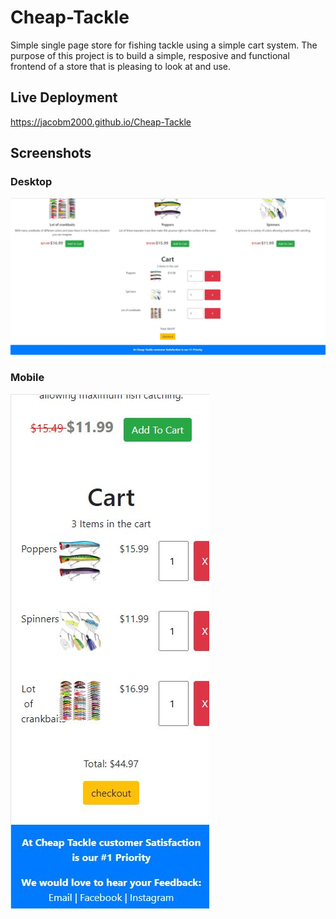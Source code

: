 # Cheap-Tackle
Simple single page store for fishing tackle using a simple cart system. The purpose of this project is
to build a simple, resposive and functional frontend of a store that is pleasing to look at and use.

## Live Deployment
https://jacobm2000.github.io/Cheap-Tackle

## Screenshots

### Desktop
![](./screenshots/desktop.JPG)

### Mobile
![](./screenshots/mobile.JPG)
